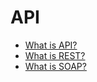 # API

* [What is API?](/misc/api/intro.md)
* [What is REST?](/misc/api/rest.md)
* [What is SOAP?](/misc/api/soap.md)
